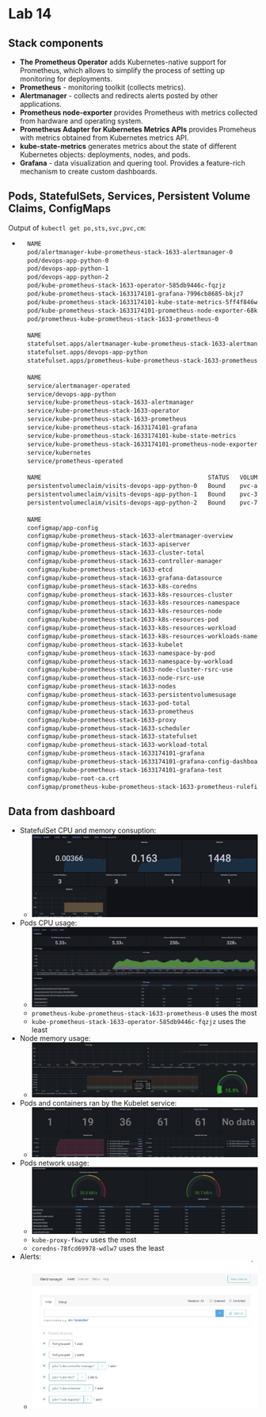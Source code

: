 # Lab 14

## Stack components

- **The Prometheus Operator** adds Kubernetes-native support for Prometheus, which allows to simplify the process of setting up monitoring for deployments.
- **Prometheus** - monitoring toolkit (collects metrics).
- **Alertmanager** - collects and redirects alerts posted by other applications.
- **Prometheus node-exporter** provides Prometheus with metrics collected from hardware and operating system.
- **Prometheus Adapter for Kubernetes Metrics APIs** provides Promeheus with metrics obtained from Kubernetes metrics API.
- **kube-state-metrics** generates metrics about the state of different Kubernetes objects: deployments, nodes, and pods.
- **Grafana** - data visualization and quering tool. Provides a feature-rich mechanism to create custom dashboards.

## Pods, StatefulSets, Services, Persistent Volume Claims, ConfigMaps

Output of `kubectl get po,sts,svc,pvc,cm`:

- ```sh
    NAME                                                                  READY   STATUS    RESTARTS   AGE
    pod/alertmanager-kube-prometheus-stack-1633-alertmanager-0            2/2     Running   0          105s
    pod/devops-app-python-0                                               1/1     Running   0          115s
    pod/devops-app-python-1                                               1/1     Running   0          99s
    pod/devops-app-python-2                                               1/1     Running   0          57s
    pod/kube-prometheus-stack-1633-operator-585db9446c-fqzjz              1/1     Running   0          2m17s
    pod/kube-prometheus-stack-1633174101-grafana-7996cb8685-bkjz7         2/2     Running   0          2m17s
    pod/kube-prometheus-stack-1633174101-kube-state-metrics-5ff4f846wtw   1/1     Running   0          2m17s
    pod/kube-prometheus-stack-1633174101-prometheus-node-exporter-68k6g   1/1     Running   0          2m18s
    pod/prometheus-kube-prometheus-stack-1633-prometheus-0                2/2     Running   0          105s

    NAME                                                                    READY   AGE
    statefulset.apps/alertmanager-kube-prometheus-stack-1633-alertmanager   1/1     105s
    statefulset.apps/devops-app-python                                      3/3     115s
    statefulset.apps/prometheus-kube-prometheus-stack-1633-prometheus       1/1     105s

    NAME                                                                TYPE        CLUSTER-IP       EXTERNAL-IP   PORT(S)                      AGE
    service/alertmanager-operated                                       ClusterIP   None             <none>        9093/TCP,9094/TCP,9094/UDP   106s
    service/devops-app-python                                           ClusterIP   10.106.252.55    <none>        5000/TCP                     116s
    service/kube-prometheus-stack-1633-alertmanager                     ClusterIP   10.108.18.140    <none>        9093/TCP                     2m18s
    service/kube-prometheus-stack-1633-operator                         ClusterIP   10.103.32.189    <none>        443/TCP                      2m18s
    service/kube-prometheus-stack-1633-prometheus                       ClusterIP   10.100.97.175    <none>        9090/TCP                     2m18s
    service/kube-prometheus-stack-1633174101-grafana                    ClusterIP   10.104.215.82    <none>        80/TCP                       2m18s
    service/kube-prometheus-stack-1633174101-kube-state-metrics         ClusterIP   10.101.151.152   <none>        8080/TCP                     2m18s
    service/kube-prometheus-stack-1633174101-prometheus-node-exporter   ClusterIP   10.96.123.95     <none>        9100/TCP                     2m18s
    service/kubernetes                                                  ClusterIP   10.96.0.1        <none>        443/TCP                      13d
    service/prometheus-operated                                         ClusterIP   None             <none>        9090/TCP                     105s

    NAME                                               STATUS   VOLUME                                     CAPACITY   ACCESS MODES   STORAGECLASS   AGE
    persistentvolumeclaim/visits-devops-app-python-0   Bound    pvc-a632c860-1dd6-4ff3-a4c3-482a2fade262   100Mi      RWO            standard       44m
    persistentvolumeclaim/visits-devops-app-python-1   Bound    pvc-3f18be0d-183b-4521-9357-585776f55b9c   100Mi      RWO            standard       44m
    persistentvolumeclaim/visits-devops-app-python-2   Bound    pvc-7b919971-789f-4de0-a017-5d65daf6730d   100Mi      RWO            standard       44m

    NAME                                                                     DATA   AGE
    configmap/app-config                                                     1      116s
    configmap/kube-prometheus-stack-1633-alertmanager-overview               1      2m18s
    configmap/kube-prometheus-stack-1633-apiserver                           1      2m18s
    configmap/kube-prometheus-stack-1633-cluster-total                       1      2m18s
    configmap/kube-prometheus-stack-1633-controller-manager                  1      2m18s
    configmap/kube-prometheus-stack-1633-etcd                                1      2m18s
    configmap/kube-prometheus-stack-1633-grafana-datasource                  1      2m18s
    configmap/kube-prometheus-stack-1633-k8s-coredns                         1      2m18s
    configmap/kube-prometheus-stack-1633-k8s-resources-cluster               1      2m18s
    configmap/kube-prometheus-stack-1633-k8s-resources-namespace             1      2m18s
    configmap/kube-prometheus-stack-1633-k8s-resources-node                  1      2m18s
    configmap/kube-prometheus-stack-1633-k8s-resources-pod                   1      2m18s
    configmap/kube-prometheus-stack-1633-k8s-resources-workload              1      2m18s
    configmap/kube-prometheus-stack-1633-k8s-resources-workloads-namespace   1      2m18s
    configmap/kube-prometheus-stack-1633-kubelet                             1      2m18s
    configmap/kube-prometheus-stack-1633-namespace-by-pod                    1      2m18s
    configmap/kube-prometheus-stack-1633-namespace-by-workload               1      2m18s
    configmap/kube-prometheus-stack-1633-node-cluster-rsrc-use               1      2m18s
    configmap/kube-prometheus-stack-1633-node-rsrc-use                       1      2m18s
    configmap/kube-prometheus-stack-1633-nodes                               1      2m18s
    configmap/kube-prometheus-stack-1633-persistentvolumesusage              1      2m18s
    configmap/kube-prometheus-stack-1633-pod-total                           1      2m18s
    configmap/kube-prometheus-stack-1633-prometheus                          1      2m18s
    configmap/kube-prometheus-stack-1633-proxy                               1      2m18s
    configmap/kube-prometheus-stack-1633-scheduler                           1      2m18s
    configmap/kube-prometheus-stack-1633-statefulset                         1      2m18s
    configmap/kube-prometheus-stack-1633-workload-total                      1      2m18s
    configmap/kube-prometheus-stack-1633174101-grafana                       1      2m18s
    configmap/kube-prometheus-stack-1633174101-grafana-config-dashboards     1      2m18s
    configmap/kube-prometheus-stack-1633174101-grafana-test                  1      2m18s
    configmap/kube-root-ca.crt                                               1      13d
    configmap/prometheus-kube-prometheus-stack-1633-prometheus-rulefiles-0   28     106s
    ```

## Data from dashboard

- StatefulSet CPU and memory consuption:
  - ![statefulset_cpu_mem](screenshots/statefulset_cpu_mem.jpg)
- Pods CPU usage:
  - ![pod_cpu_usage](screenshots/pod_cpu_usage.jpg)
  - `prometheus-kube-prometheus-stack-1633-prometheus-0` uses the most
  - `kube-prometheus-stack-1633-operator-585db9446c-fqzjz` uses the least
- Node memory usage:
  - ![node_memory_usage](screenshots/node_memory_usage.jpg)
- Pods and containers ran by the Kubelet service:
  - ![kubelet](screenshots/kubelet.jpg)
- Pods network usage:
  - ![pod_network_usage](screenshots/pod_network_usage.jpg)
  - `kube-proxy-fkwzv` uses the most
  - `coredns-78fcd69978-wdlw7` uses the least
- Alerts:
  - ![alerts](screenshots/alerts.jpg)